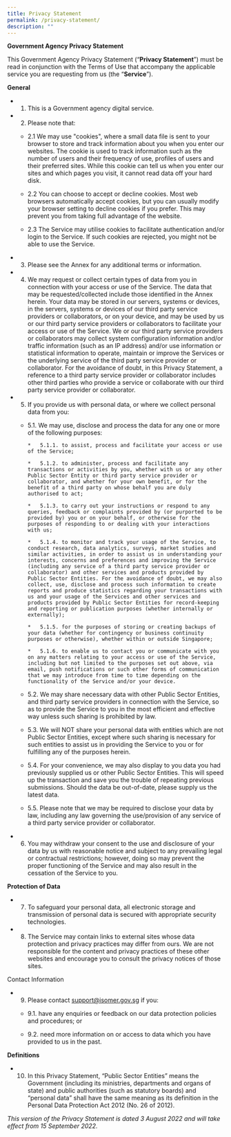 ```yaml
---
title: Privacy Statement
permalink: /privacy-statement/
description: ""
---
```

**Government Agency Privacy Statement**[](https://guide.isomer.gov.sg/terms-and-privacy/privacy-statement#government-agency-privacy-statement)



This Government Agency Privacy Statement (“**Privacy Statement**”) must be read in conjunction with the Terms of Use that accompany the applicable service you are requesting from us (the “**Service**”).

**General**

*   1. This is a Government agency digital service.
    
*   2. Please note that:
    
    *   2.1 We may use "cookies", where a small data file is sent to your browser to store and track information about you when you enter our websites. The cookie is used to track information such as the number of users and their frequency of use, profiles of users and their preferred sites. While this cookie can tell us when you enter our sites and which pages you visit, it cannot read data off your hard disk.
        
    
    *   2.2 You can choose to accept or decline cookies. Most web browsers automatically accept cookies, but you can usually modify your browser setting to decline cookies if you prefer. This may prevent you from taking full advantage of the website.
        
    
    *   2.3 The Service may utilise cookies to facilitate authentication and/or login to the Service. If such cookies are rejected, you might not be able to use the Service.
        
    

*   3. Please see the Annex for any additional terms or information.
    

*  4. We may request or collect certain types of data from you in connection with your access or use of the Service. The data that may be requested/collected include those identified in the Annex herein. Your data may be stored in our servers, systems or devices, in the servers, systems or devices of our third party service providers or collaborators, or on your device, and may be used by us or our third party service providers or collaborators to facilitate your access or use of the Service. We or our third party service providers or collaborators may collect system configuration information and/or traffic information (such as an IP address) and/or use information or statistical information to operate, maintain or improve the Services or the underlying service of the third party service provider or collaborator. For the avoidance of doubt, in this Privacy Statement, a reference to a third party service provider or collaborator includes other third parties who provide a service or collaborate with our third party service provider or collaborator.

*  5. If you provide us with personal data, or where we collect personal data from you:

	*   5.1. We may use, disclose and process the data for any one or more of the following purposes:
    
			*   5.1.1. to assist, process and facilitate your access or use of the Service;
           
			*   5.1.2. to administer, process and facilitate any transactions or activities by you, whether with us or any other Public Sector Entity or third party service provider or collaborator, and whether for your own benefit, or for the benefit of a third party on whose behalf you are duly authorised to act;
    
			*   5.1.3. to carry out your instructions or respond to any queries, feedback or complaints provided by (or purported to be provided by) you or on your behalf, or otherwise for the purposes of responding to or dealing with your interactions with us;
			   
			*   5.1.4. to monitor and track your usage of the Service, to conduct research, data analytics, surveys, market studies and similar activities, in order to assist us in understanding your interests, concerns and preferences and improving the Service (including any service of a third party service provider or collaborator) and other services and products provided by Public Sector Entities. For the avoidance of doubt, we may also collect, use, disclose and process such information to create reports and produce statistics regarding your transactions with us and your usage of the Services and other services and products provided by Public Sector Entities for record-keeping and reporting or publication purposes (whether internally or externally);     
    
			*   5.1.5. for the purposes of storing or creating backups of your data (whether for contingency or business continuity purposes or otherwise), whether within or outside Singapore;

			*   5.1.6. to enable us to contact you or communicate with you on any matters relating to your access or use of the Service, including but not limited to the purposes set out above, via email, push notifications or such other forms of communication that we may introduce from time to time depending on the functionality of the Service and/or your device. 
	*   5.2. We may share necessary data with other Public Sector Entities, and third party service providers in connection with the Service, so as to provide the Service to you in the most efficient and effective way unless such sharing is prohibited by law.  

	*   5.3. We will NOT share your personal data with entities which are not Public Sector Entities, except where such sharing is necessary for such entities to assist us in providing the Service to you or for fulfilling any of the purposes herein.

	*   5.4. For your convenience, we may also display to you data you had previously supplied us or other Public Sector Entities. This will speed up the transaction and save you the trouble of repeating previous submissions. Should the data be out-of-date, please supply us the latest data.
    
	*   5.5. Please note that we may be required to disclose your data by law, including any law governing the use/provision of any service of a third party service provider or collaborator.
    

* 6. You may withdraw your consent to the use and disclosure of your data by us with reasonable notice and subject to any prevailing legal or contractual restrictions; however, doing so may prevent the proper functioning of the Service and may also result in the cessation of the Service to you.



**Protection of Data**[](https://guide.isomer.gov.sg/terms-and-privacy/privacy-statement#protection-of-data)

* 7. To safeguard your personal data, all electronic storage and transmission of personal data is secured with appropriate security technologies.

* 8. The Service may contain links to external sites whose data protection and privacy practices may differ from ours. We are not responsible for the content and privacy practices of these other websites and encourage you to consult the privacy notices of those sites.

Contact Information

* 9. Please contact [support@isomer.gov.sg](mailto:support@isomer.gov.sg) if you:

	*   9.1. have any enquiries or feedback on our data protection policies and procedures; or
    

	*   9.2. need more information on or access to data which you have provided to us in the past.
    

**Definitions**[](https://guide.isomer.gov.sg/terms-and-privacy/privacy-statement#definitions)

* 10. In this Privacy Statement, “Public Sector Entities” means the Government (including its ministries, departments and organs of state) and public authorities (such as statutory boards) and “personal data” shall have the same meaning as its definition in the Personal Data Protection Act 2012 (No. 26 of 2012).

_This version of the Privacy Statement is dated 3 August 2022 and will take effect from 15 September 2022._